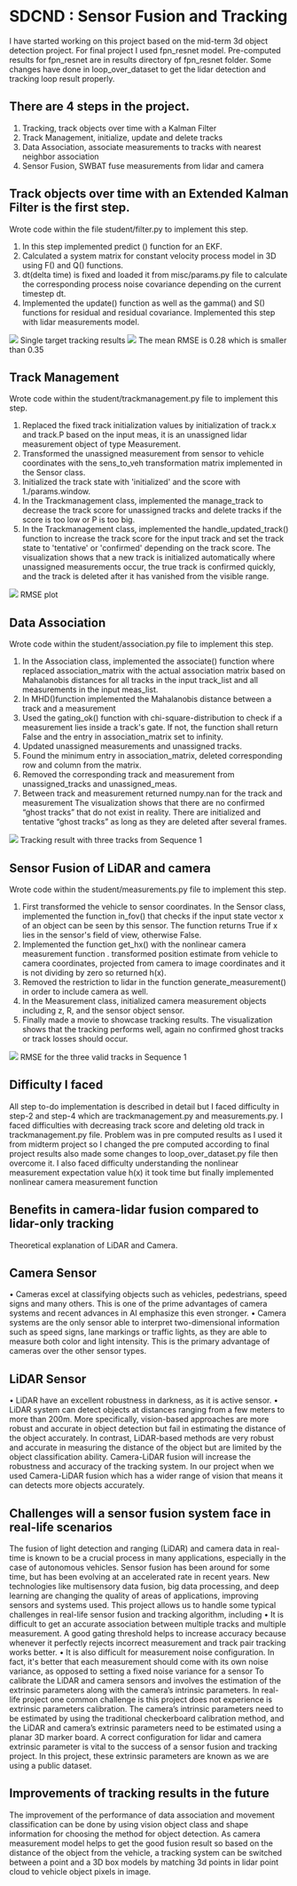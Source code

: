 
# SDCND : Sensor Fusion and Tracking
I have started working on this project based on the mid-term 3d object detection project. For final project I used fpn_resnet model. Pre-computed results for fpn_resnet are in results directory of fpn_resnet folder. Some changes have done in loop_over_dataset to get the lidar detection and tracking loop result properly.
## There are 4 steps in the project.
1. Tracking, track objects over time with a Kalman Filter
2. Track Management, initialize, update and delete tracks
3. Data Association, associate measurements to tracks with nearest neighbor association
4. Sensor Fusion, SWBAT fuse measurements from lidar and camera
## Track objects over time with an Extended Kalman Filter is the first step. 
Wrote code within the file student/filter.py to implement this step.
1. In this step implemented predict () function for an EKF.
2. Calculated a system matrix for constant velocity process model in 3D using F() and Q() functions.
3. dt(delta time) is fixed and loaded it from misc/params.py file to calculate the corresponding process noise covariance depending on the current timestep dt.
4. Implemented the update() function as well as the gamma() and S() functions for residual and residual covariance. Implemented this step with lidar measurements model.


<img src="img/step1.plot.png"/>
Single target tracking results
<img src="img/step1.rmse.png"/>
The mean RMSE is 0.28 which is smaller than 0.35

## Track Management
Wrote code within the student/trackmanagement.py file to implement this step.
1. Replaced the fixed track initialization values by initialization of track.x and track.P based on the input meas, it is an unassigned lidar measurement object of type Measurement.
2. Transformed the unassigned measurement from sensor to vehicle coordinates with the sens_to_veh transformation matrix implemented in the Sensor class.
3. Initialized the track state with 'initialized' and the score with 1./params.window.
4. In the Trackmanagement class, implemented the manage_track to decrease the track score for unassigned tracks and delete tracks if the score is too low or P is too big.
5. In the Trackmanagement class, implemented the handle_updated_track() function to increase the track score for the input track and set the track state to 'tentative' or 'confirmed' depending on the track score.
The visualization shows that a new track is initialized automatically where unassigned measurements occur, the true track is confirmed quickly, and the track is deleted after it has vanished from the visible range.
<img src="img/step-2.png"/> 
RMSE plot

## Data Association
Wrote code within the student/association.py file to implement this step.
1. In the Association class, implemented the associate() function where replaced association_matrix with the actual association matrix based on Mahalanobis distances for all tracks in the input track_list and all measurements in the input meas_list. 
2. In MHD()function  implemented the Mahalanobis distance between a track and a measurement
3. Used the gating_ok() function with chi-square-distribution to check if a measurement lies inside a track's gate. If not, the function shall return False and the entry in association_matrix set to infinity.
4. Updated unassigned measurements and unassigned tracks.
5. Found the minimum entry in association_matrix, deleted corresponding row and column from the matrix.
6. Removed the corresponding track and measurement from unassigned_tracks and unassigned_meas.
7. Between track and measurement returned numpy.nan for the track and measurement
The visualization shows that there are no confirmed “ghost tracks” that do not exist in reality. There are initialized and tentative “ghost tracks” as long as they are deleted after several frames.

<img src="img/step-3.png"/> 
Tracking result with three tracks from Sequence 1 

## Sensor Fusion of LiDAR and camera
Wrote code within the student/measurements.py file to implement this step.
1. First transformed the vehicle to sensor coordinates. In the Sensor class, implemented the function in_fov() that checks if the input state vector x of an object can be seen by this sensor. The function returns True if x lies in the sensor's field of view, otherwise False.
2. Implemented the function get_hx() with the nonlinear camera measurement function . transformed position estimate from vehicle to camera coordinates, projected from camera to image coordinates and it is not dividing by zero so returned h(x).
3. Removed the restriction to lidar in the function generate_measurement() in order to include camera as well.
4. In the Measurement class, initialized camera measurement objects including z, R, and the sensor object sensor.
5. Finally made a movie to showcase tracking results.
The visualization shows that the tracking performs well, again no confirmed ghost tracks or track losses should occur.


<img src="img/step-4.png"/> 
RMSE for the three valid tracks in Sequence 1

## Difficulty I faced
All step to-do implementation is described in detail but I faced difficulty in step-2 and step-4 which are trackmanagement.py and measurements.py. I faced difficulties with decreasing track score and deleting old track in trackmanagement.py file. Problem was in pre computed results as I used it from midterm project so I changed the pre computed according to final project results also made some changes to loop_over_dataset.py file then overcome it. I also faced difficulty understanding the nonlinear measurement expectation value h(x) it took time but finally implemented nonlinear camera measurement function

## Benefits in camera-lidar fusion compared to lidar-only tracking
Theoretical explanation of LiDAR and Camera.
## Camera Sensor 
•	Cameras excel at classifying objects such as vehicles, pedestrians, speed signs and many others. This is one of the prime advantages of camera systems and recent advances in AI emphasize this even stronger.
•	Camera systems are the only sensor able to interpret two-dimensional information such as speed signs, lane markings or traffic lights, as they are able to measure both color and light intensity. This is the primary advantage of cameras over the other sensor types.
## LiDAR Sensor
•	LiDAR have an excellent robustness in darkness, as it is active sensor.
•	LiDAR system can detect objects at distances ranging from a few meters to more than 200m.
More specifically, vision-based approaches are more robust and accurate in object detection but fail in estimating the distance of the object accurately. In contrast, LiDAR-based methods are very robust and accurate in measuring the distance of the object but are limited by the object classification ability.
Camera-LiDAR fusion will increase the robustness and accuracy of the tracking system.
In our project when we used Camera-LiDAR fusion which has a wider range of vision that means it can detects more objects accurately.

## Challenges will a sensor fusion system face in real-life scenarios
The fusion of light detection and ranging (LiDAR) and camera data in real-time is known to be a crucial process in many applications, especially in the case of autonomous vehicles.
Sensor fusion has been around for some time, but has been evolving at an accelerated rate in recent years. New technologies like multisensory data fusion, big data processing, and deep learning are changing the quality of areas of applications, improving sensors and systems used. This project allows us to handle some typical challenges in real-life sensor fusion and tracking algorithm, including
•	It is difficult to get an accurate association between multiple tracks and multiple measurement. A good gating threshold helps to increase accuracy because whenever it perfectly rejects incorrect measurement and track pair tracking works better.
•	It is also difficult for measurement noise configuration. In fact, it's better that each measurement should come with its own noise variance, as opposed to setting a fixed noise variance for a sensor
To calibrate the LiDAR and camera sensors and involves the estimation of the extrinsic parameters along with the camera’s intrinsic parameters. In real-life project one common challenge is this project does not experience is extrinsic parameters calibration. The camera’s intrinsic parameters need to be estimated by using the traditional checkerboard calibration method, and the LiDAR and camera’s extrinsic parameters need to be estimated using a planar 3D marker board. A correct configuration for lidar and camera extrinsic parameter is vital to the success of a sensor fusion and tracking project. In this project, these extrinsic parameters are known as we are using a public dataset.

## Improvements of tracking results in the future
The improvement of the performance of data association and movement classification can be done by using vision object class and shape information for choosing the method for object detection. As camera measurement model helps to get the good fusion result so based on the distance of the object from the vehicle, a tracking system can be switched between a point and a 3D box models by matching 3d points in lidar point cloud to vehicle object pixels in image.



